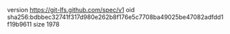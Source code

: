 version https://git-lfs.github.com/spec/v1
oid sha256:bdbbec32741f317d980e262b8f176e5c7708ba49025be47082adfdd1f19b9611
size 1978
